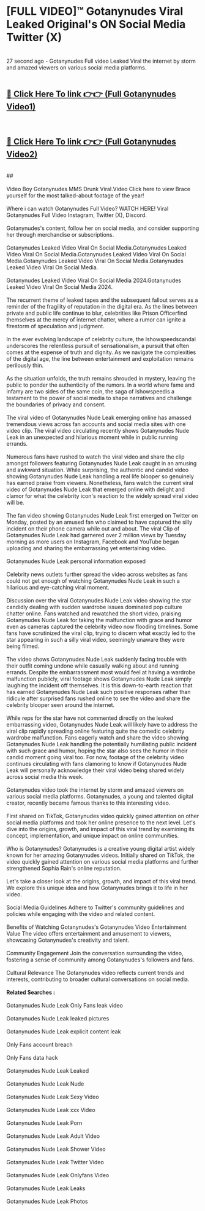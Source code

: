 # [FULL VIDEO]™ Gotanynudes Viral Leaked Original's ON Social Media Twitter (X) <br>
<br>
27 second ago - Gotanynudes Full video Leaked Viral the internet by storm and amazed viewers on various social media platforms.<br>

 <br>

##  <a href="https://play.123hd.live?title=Full Gotanynudes&ref=git">🔴 Click Here To link 👉👉 (Full Gotanynudes Video1)</a><br>
  <br>

##  <a href="https://play.123hd.live?title=Full Gotanynudes&ref=git">🔴 Click Here To link 👉👉 (Full Gotanynudes Video2)</a><br>
  <br>
  ##


  <br>

  <br>
Video Boy Gotanynudes MMS Drunk Viral.Video Click here to view Brace yourself for the most talked-about footage of the year!
<br><br>
Where i can watch Gotanynudes Full Video? WATCH HERE! Viral Gotanynudes Full Video Instagram, Twitter (X), Discord.
<br><br>
Gotanynudes's content, follow her on social media, and consider supporting her through merchandise or subscriptions.
<br><br>
Gotanynudes Leaked Video Viral On Social Media.Gotanynudes Leaked Video Viral On Social Media.Gotanynudes Leaked Video Viral On Social Media.Gotanynudes Leaked Video Viral On Social Media.Gotanynudes Leaked Video Viral On Social Media.
<br><br>
Gotanynudes Leaked Video Viral On Social Media 2024.Gotanynudes Leaked Video Viral On Social Media 2024.
<br><br>
The recurrent theme of leaked tapes and the subsequent fallout serves as a reminder of the fragility of reputation in the digital era. As the lines between private and public life continue to blur, celebrities like Prison Officerfind themselves at the mercy of internet chatter, where a rumor can ignite a firestorm of speculation and judgment.
<br><br>
In the ever evolving landscape of celebrity culture, the Ishowspeedscandal underscores the relentless pursuit of sensationalism, a pursuit that often comes at the expense of truth and dignity. As we navigate the complexities of the digital age, the line between entertainment and exploitation remains perilously thin.
<br><br>
As the situation unfolds, the truth remains shrouded in mystery, leaving the public to ponder the authenticity of the rumors. In a world where fame and infamy are two sides of the same coin, the saga of Ishowspeedis a testament to the power of social media to shape narratives and challenge the boundaries of privacy and consent.
<br><br>
The viral video of Gotanynudes Nude Leak emerging online has amassed tremendous views across fan accounts and social media sites with one video clip. The viral video circulating recently shows Gotanynudes Nude Leak in an unexpected and hilarious moment while in public running errands.
<br><br>
Numerous fans have rushed to watch the viral video and share the clip amongst followers featuring Gotanynudes Nude Leak caught in an amusing and awkward situation. While surprising, the authentic and candid video showing Gotanynudes Nude Leak handling a real life blooper so genuinely has earned praise from viewers. Nonetheless, fans watch the current viral video of Gotanynudes Nude Leak that emerged online with delight and clamor for what the celebrity icon's reaction to the widely spread viral video will be.
<br><br>
The fan video showing Gotanynudes Nude Leak first emerged on Twitter on Monday, posted by an amused fan who claimed to have captured the silly incident on their phone camera while out and about. The viral Clip of Gotanynudes Nude Leak had garnered over 2 million views by Tuesday morning as more users on Instagram, Facebook and YouTube began uploading and sharing the embarrassing yet entertaining video.
<br><br>
Gotanynudes Nude Leak personal information exposed
<br><br>
Celebrity news outlets further spread the video across websites as fans could not get enough of watching Gotanynudes Nude Leak in such a hilarious and eye-catching viral moment.
<br><br>
Discussion over the viral Gotanynudes Nude Leak video showing the star candidly dealing with sudden wardrobe issues dominated pop culture chatter online. Fans watched and rewatched the short video, praising Gotanynudes Nude Leak for taking the malfunction with grace and humor even as cameras captured the celebrity video now flooding timelines. Some fans have scrutinized the viral clip, trying to discern what exactly led to the star appearing in such a silly viral video, seemingly unaware they were being filmed.
<br><br>
The video shows Gotanynudes Nude Leak suddenly facing trouble with their outfit coming undone while casually walking about and running errands. Despite the embarrassment most would feel at having a wardrobe malfunction publicly, viral footage shows Gotanynudes Nude Leak simply laughing the incident off themselves. It is this down-to-earth reaction that has earned Gotanynudes Nude Leak such positive responses rather than ridicule after surprised fans rushed online to see the video and share the celebrity blooper seen around the internet.
<br><br>
While reps for the star have not commented directly on the leaked embarrassing video, Gotanynudes Nude Leak will likely have to address the viral clip rapidly spreading online featuring quite the comedic celebrity wardrobe malfunction. Fans eagerly watch and share the video showing Gotanynudes Nude Leak handling the potentially humiliating public incident with such grace and humor, hoping the star also sees the humor in their candid moment going viral too. For now, footage of the celebrity video continues circulating with fans clamoring to know if Gotanynudes Nude Leak will personally acknowledge their viral video being shared widely across social media this week.
<br><br>
Gotanynudes video took the internet by storm and amazed viewers on various social media platforms. Gotanynudes, a young and talented digital creator, recently became famous thanks to this interesting video.
<br><br>
First shared on TikTok, Gotanynudes video quickly gained attention on other social media platforms and took her online presence to the next level. Let's dive into the origins, growth, and impact of this viral trend by examining its concept, implementation, and unique impact on online communities.
<br><br>
Who is Gotanynudes? Gotanynudes is a creative young digital artist widely known for her amazing Gotanynudes videos. Initially shared on TikTok, the video quickly gained attention on various social media platforms and further strengthened Sophia Rain's online reputation.
<br><br>
Let's take a closer look at the origins, growth, and impact of this viral trend. We explore this unique idea and how Gotanynudes brings it to life in her video.
<br><br>
Social Media Guidelines Adhere to Twitter's community guidelines and policies while engaging with the video and related content.
<br><br>
Benefits of Watching Gotanynudes's Gotanynudes Video Entertainment Value The video offers entertainment and amusement to viewers, showcasing Gotanynudes's creativity and talent.
<br><br>
Community Engagement Join the conversation surrounding the video, fostering a sense of community among Gotanynudes's followers and fans.
<br><br>
Cultural Relevance The Gotanynudes video reflects current trends and interests, contributing to broader cultural conversations on social media.
<br><br>
<strong>Related Searches :</strong>
<br><br>
Gotanynudes Nude Leak Only Fans leak video
<br><br>
Gotanynudes Nude Leak leaked pictures
<br><br>
Gotanynudes Nude Leak explicit content leak
<br><br>
Only Fans account breach
<br><br>
Only Fans data hack
<br><br>
Gotanynudes Nude Leak Leaked
<br><br>
Gotanynudes Nude Leak Nude
<br><br>
Gotanynudes Nude Leak Sexy Video
<br><br>
Gotanynudes Nude Leak xxx Video
<br><br>
Gotanynudes Nude Leak Porn
<br><br>
Gotanynudes Nude Leak Adult Video
<br><br>
Gotanynudes Nude Leak Shower Video
<br><br>
Gotanynudes Nude Leak Twitter Video
<br><br>
Gotanynudes Nude Leak Onlyfans Video
<br><br>
Gotanynudes Nude Leak Leaks
<br><br>
Gotanynudes Nude Leak Photos